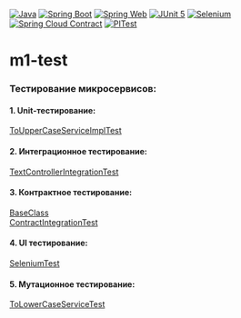 [![Java](https://img.shields.io/badge/Java-E43222??style=for-the-badge&logo=openjdk&logoColor=FFFFFF)](https://www.java.com/)
[![Spring Boot](https://img.shields.io/badge/Spring_Boot-FFFFFF??style=for-the-badge&logo=Spring)](https://spring.io/projects/spring-boot/)
[![Spring Web](https://img.shields.io/badge/Spring_Web-FFFFFF??style=for-the-badge&logo=Spring)](https://spring.io/guides/gs/serving-web-content/)
[![JUnit 5](https://img.shields.io/badge/JUnit-FFFFFF??style=for-the-badge&logo=JUnit5&logoColor=3B84C3)](https://junit.org/junit5/)
[![Selenium](https://img.shields.io/badge/Selenium-FFFFFF??style=for-the-badge&logo=Selenium&logoColor=00cc00)](https://www.selenium.dev/)
[![Spring Cloud Contract](https://img.shields.io/badge/Spring_Cloud_Contract-FFFFFF??style=for-the-badge&logo=Spring)](https://spring.io/projects/spring-cloud-contract/)
[![PITest](https://img.shields.io/badge/PITest-FFFFFF??style=for-the-badge&logo=PITest&logoColor=3B84C3)](https://pitest.org/)
# m1-test  
### Тестирование микросервисов:  

#### 1. Unit-тестирование:
[ToUpperCaseServiceImplTest](https://github.com/sproshchaev/otus-msa/blob/base/m1-test/ms-a/src/test/java/com/prosoft/msa/service/ToUpperCaseServiceImplTest.java)

#### 2. Интеграционное тестирование:   
[TextControllerIntegrationTest](https://github.com/sproshchaev/otus-msa/blob/base/m1-test/ms-a/src/test/java/com/prosoft/msa/controller/TextControllerIntegrationTest.java)  

#### 3. Контрактное тестирование: 
[BaseClass](https://github.com/sproshchaev/otus-msa/blob/base/m1-test/ms-b/src/test/java/com/prosoft/msb/contract/BaseClass.java)  
[ContractIntegrationTest](https://github.com/sproshchaev/otus-msa/blob/base/m1-test/ms-a/src/test/java/com/prosoft/msa/ContractIntegrationTest.java)  

#### 4. UI тестирование:  
[SeleniumTest](https://github.com/sproshchaev/otus-msa/blob/base/m1-test/ms-a/src/test/java/com/prosoft/msa/ui/SeleniumTest.java)  

#### 5. Мутационное тестирование: 
[ToLowerCaseServiceTest](https://github.com/sproshchaev/otus-msa/blob/base/m1-test/ms-c/src/test/java/com/prosoft/msc/service/ToLowerCaseServiceTest.java)